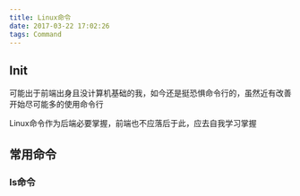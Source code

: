 ```yaml
---
title: Linux命令
date: 2017-03-22 17:02:26
tags: Command
---
```


## Init
可能出于前端出身且没计算机基础的我，如今还是挺恐惧命令行的，虽然近有改善开始尽可能多的使用命令行

Linux命令作为后端必要掌握，前端也不应落后于此，应去自我学习掌握

## 常用命令

### ls命令


